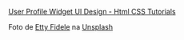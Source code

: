 [User Profile Widget UI Design - Html CSS Tutorials](https://www.youtube.com/watch?v=fsQRxvk35EA)

Foto de [Etty Fidele](https://unsplash.com/@fideletty?utm_source=unsplash&utm_medium=referral&utm_content=creditCopyText) na [Unsplash](https://unsplash.com/pt-br/fotografias/AzVexpHvuKY?utm_source=unsplash&utm_medium=referral&utm_content=creditCopyText)
  